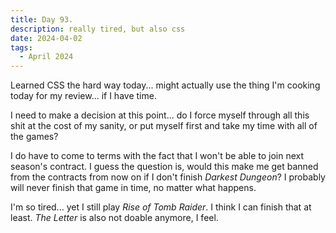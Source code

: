 ```yaml
---
title: Day 93.
description: really tired, but also css
date: 2024-04-02
tags: 
  - April 2024
---
```


Learned CSS the hard way today... might actually use the thing I'm cooking today for my review... if I have time.

I need to make a decision at this point... do I force myself through all this shit at the cost of my sanity, or put myself first and take my time with all of the games?

I do have to come to terms with the fact that I won't be able to join next season's contract. I guess the question is, would this make me get banned from the contracts from now on if I don't finish *Darkest Dungeon*? I probably will never finish that game in time, no matter what happens.

I'm so tired... yet I still play *Rise of Tomb Raider*. I think I can finish that at least. *The Letter* is also not doable anymore, I feel.